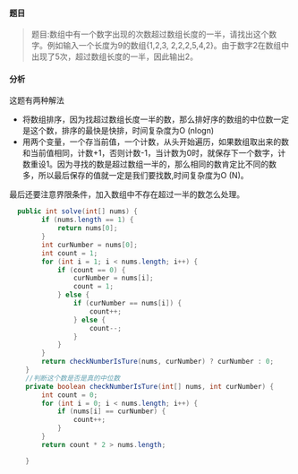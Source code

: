 #### 题目

>题目:数组中有一个数字出现的次数超过数组长度的一半，请找出这个数字。例如输入一个长度为9的数组{1,2,3, 2,2,2,5,4,2}。由于数字2在数组中出现了5次，超过数组长度的一半，因此输出2。

#### 分析

这题有两种解法

- 将数组排序，因为找超过数组长度一半的数，那么排好序的数组的中位数一定是这个数，排序的最快是快排，时间复杂度为O (nlogn)
- 用两个变量，一个存当前值，一个计数，从头开始遍历，如果数组取出来的数和当前值相同，计数+1，否则计数-1，当计数为0时，就保存下一个数字，计数重设1。因为寻找的数是超过数组一半的，那么相同的数肯定比不同的数多，所以最后保存的值就一定是我们要找数,时间复杂度为O (N)。

最后还要注意界限条件，加入数组中不存在超过一半的数怎么处理。

```java
  public int solve(int[] nums) {
        if (nums.length == 1) {
            return nums[0];
        }
        int curNumber = nums[0];
        int count = 1;
        for (int i = 1; i < nums.length; i++) {
            if (count == 0) {
                curNumber = nums[i];
                count = 1;
            } else {
                if (curNumber == nums[i]) {
                    count++;
                } else {
                    count--;
                }
            }
        }
        return checkNumberIsTure(nums, curNumber) ? curNumber : 0;
    }
    //判断这个数是否是真的中位数
    private boolean checkNumberIsTure(int[] nums, int curNumber) {
        int count = 0;
        for (int i = 0; i < nums.length; i++) {
            if (nums[i] == curNumber) {
                count++;
            }
        }
        return count * 2 > nums.length;

    }
```

